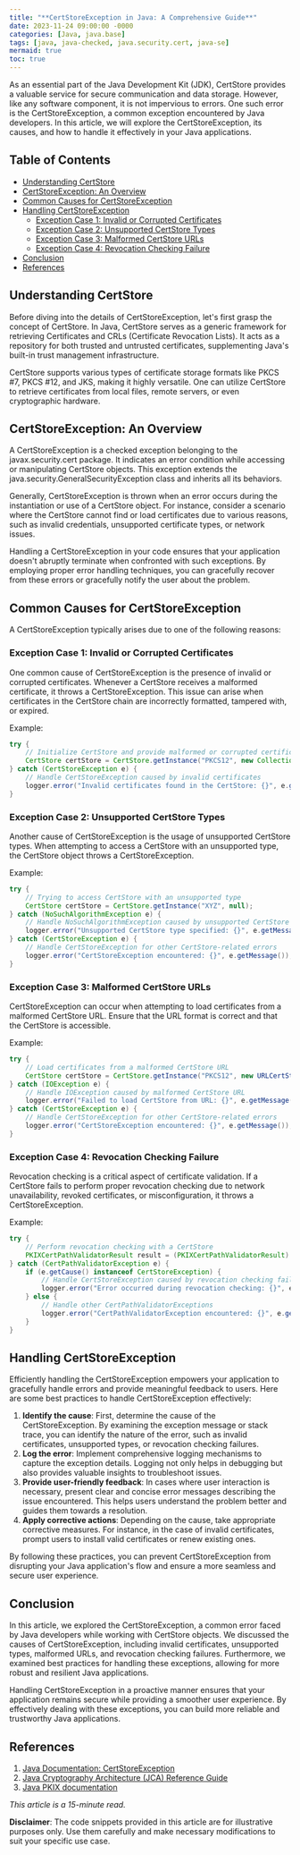```yaml
---
title: "**CertStoreException in Java: A Comprehensive Guide**"
date: 2023-11-24 09:00:00 -0000
categories: [Java, java.base]
tags: [java, java-checked, java.security.cert, java-se]
mermaid: true
toc: true
---
```



As an essential part of the Java Development Kit (JDK), CertStore provides a valuable service for secure communication and data storage. However, like any software component, it is not impervious to errors. One such error is the CertStoreException, a common exception encountered by Java developers. In this article, we will explore the CertStoreException, its causes, and how to handle it effectively in your Java applications.

## Table of Contents
- [Understanding CertStore](#understanding-certstore)
- [CertStoreException: An Overview](#certstoreexception-an-overview)
- [Common Causes for CertStoreException](#common-causes-for-certstoreexception)
- [Handling CertStoreException](#handling-certstoreexception)
   - [Exception Case 1: Invalid or Corrupted Certificates](#exception-case-1-invalid-or-corrupted-certificates)
   - [Exception Case 2: Unsupported CertStore Types](#exception-case-2-unsupported-certstore-types)
   - [Exception Case 3: Malformed CertStore URLs](#exception-case-3-malformed-certstore-urls)
   - [Exception Case 4: Revocation Checking Failure](#exception-case-4-revocation-checking-failure)
- [Conclusion](#conclusion)
- [References](#references)

## Understanding CertStore

Before diving into the details of CertStoreException, let's first grasp the concept of CertStore. In Java, CertStore serves as a generic framework for retrieving Certificates and CRLs (Certificate Revocation Lists). It acts as a repository for both trusted and untrusted certificates, supplementing Java's built-in trust management infrastructure.

CertStore supports various types of certificate storage formats like PKCS #7, PKCS #12, and JKS, making it highly versatile. One can utilize CertStore to retrieve certificates from local files, remote servers, or even cryptographic hardware.

## CertStoreException: An Overview

A CertStoreException is a checked exception belonging to the javax.security.cert package. It indicates an error condition while accessing or manipulating CertStore objects. This exception extends the java.security.GeneralSecurityException class and inherits all its behaviors.

Generally, CertStoreException is thrown when an error occurs during the instantiation or use of a CertStore object. For instance, consider a scenario where the CertStore cannot find or load certificates due to various reasons, such as invalid credentials, unsupported certificate types, or network issues.

Handling a CertStoreException in your code ensures that your application doesn't abruptly terminate when confronted with such exceptions. By employing proper error handling techniques, you can gracefully recover from these errors or gracefully notify the user about the problem.

## Common Causes for CertStoreException

A CertStoreException typically arises due to one of the following reasons:

### Exception Case 1: Invalid or Corrupted Certificates

One common cause of CertStoreException is the presence of invalid or corrupted certificates. Whenever a CertStore receives a malformed certificate, it throws a CertStoreException. This issue can arise when certificates in the CertStore chain are incorrectly formatted, tampered with, or expired.

Example:
```java
try {
    // Initialize CertStore and provide malformed or corrupted certificates
    CertStore certStore = CertStore.getInstance("PKCS12", new CollectionCertStoreParameters(Collections.singletonList(corruptedCert)));
} catch (CertStoreException e) {
    // Handle CertStoreException caused by invalid certificates
    logger.error("Invalid certificates found in the CertStore: {}", e.getMessage());
}
```

### Exception Case 2: Unsupported CertStore Types

Another cause of CertStoreException is the usage of unsupported CertStore types. When attempting to access a CertStore with an unsupported type, the CertStore object throws a CertStoreException.

Example:
```java
try {
    // Trying to access CertStore with an unsupported type
    CertStore certStore = CertStore.getInstance("XYZ", null);
} catch (NoSuchAlgorithmException e) {
    // Handle NoSuchAlgorithmException caused by unsupported CertStore type
    logger.error("Unsupported CertStore type specified: {}", e.getMessage());
} catch (CertStoreException e) {
    // Handle CertStoreException for other CertStore-related errors
    logger.error("CertStoreException encountered: {}", e.getMessage());
}
```

### Exception Case 3: Malformed CertStore URLs

CertStoreException can occur when attempting to load certificates from a malformed CertStore URL. Ensure that the URL format is correct and that the CertStore is accessible.

Example:
```java
try {
    // Load certificates from a malformed CertStore URL
    CertStore certStore = CertStore.getInstance("PKCS12", new URLCertStoreParameters(new URL("http://www.example.com/certstore")));
} catch (IOException e) {
    // Handle IOException caused by malformed CertStore URL
    logger.error("Failed to load CertStore from URL: {}", e.getMessage());
} catch (CertStoreException e) {
    // Handle CertStoreException for other CertStore-related errors
    logger.error("CertStoreException encountered: {}", e.getMessage());
}
```

### Exception Case 4: Revocation Checking Failure

Revocation checking is a critical aspect of certificate validation. If a CertStore fails to perform proper revocation checking due to network unavailability, revoked certificates, or misconfiguration, it throws a CertStoreException.

Example:
```java
try {
    // Perform revocation checking with a CertStore
    PKIXCertPathValidatorResult result = (PKIXCertPathValidatorResult) certPathValidator.validate(certPath, params);
} catch (CertPathValidatorException e) {
    if (e.getCause() instanceof CertStoreException) {
        // Handle CertStoreException caused by revocation checking failure
        logger.error("Error occurred during revocation checking: {}", e.getCause().getMessage());
    } else {
        // Handle other CertPathValidatorExceptions
        logger.error("CertPathValidatorException encountered: {}", e.getMessage());
    }
}
```

## Handling CertStoreException

Efficiently handling the CertStoreException empowers your application to gracefully handle errors and provide meaningful feedback to users. Here are some best practices to handle CertStoreException effectively:

1. **Identify the cause**: First, determine the cause of the CertStoreException. By examining the exception message or stack trace, you can identify the nature of the error, such as invalid certificates, unsupported types, or revocation checking failures.
2. **Log the error**: Implement comprehensive logging mechanisms to capture the exception details. Logging not only helps in debugging but also provides valuable insights to troubleshoot issues.
3. **Provide user-friendly feedback**: In cases where user interaction is necessary, present clear and concise error messages describing the issue encountered. This helps users understand the problem better and guides them towards a resolution.
4. **Apply corrective actions**: Depending on the cause, take appropriate corrective measures. For instance, in the case of invalid certificates, prompt users to install valid certificates or renew existing ones.

By following these practices, you can prevent CertStoreException from disrupting your Java application's flow and ensure a more seamless and secure user experience.

## Conclusion

In this article, we explored the CertStoreException, a common error faced by Java developers while working with CertStore objects. We discussed the causes of CertStoreException, including invalid certificates, unsupported types, malformed URLs, and revocation checking failures. Furthermore, we examined best practices for handling these exceptions, allowing for more robust and resilient Java applications.

Handling CertStoreException in a proactive manner ensures that your application remains secure while providing a smoother user experience. By effectively dealing with these exceptions, you can build more reliable and trustworthy Java applications.

## References

1. [Java Documentation: CertStoreException](https://docs.oracle.com/en/java/javase/15/docs/api/java.base/javax/security/cert/CertStoreException.html)
2. [Java Cryptography Architecture (JCA) Reference Guide](https://docs.oracle.com/en/java/javase/15/security/java-cryptography-architecture-jca-reference-guide.html)
3. [Java PKIX documentation](https://docs.oracle.com/en/java/javase/15/security/java-pkix.html)

*This article is a 15-minute read.*

**Disclaimer**: The code snippets provided in this article are for illustrative purposes only. Use them carefully and make necessary modifications to suit your specific use case.